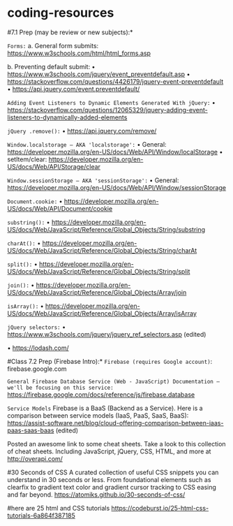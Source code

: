 # coding-resources



#7.1 Prep (may be review or new subjects):*

`Forms:`
a. General form submits: https://www.w3schools.com/html/html_forms.asp

b. Preventing default submit: 
• https://www.w3schools.com/jquery/event_preventdefault.asp
• https://stackoverflow.com/questions/4426179/jquery-event-preventdefault
• https://api.jquery.com/event.preventdefault/

`Adding Event Listeners to Dynamic Elements Generated With jQuery:`
• https://stackoverflow.com/questions/12065329/jquery-adding-event-listeners-to-dynamically-added-elements

`jQuery .remove():`
• https://api.jquery.com/remove/

`Window.localstorage – AKA 'localstorage':`
• General: https://developer.mozilla.org/en-US/docs/Web/API/Window/localStorage
• setItem/clear: https://developer.mozilla.org/en-US/docs/Web/API/Storage/clear

`Window.sessionStorage – AKA 'sessionStorage':`
• General: https://developer.mozilla.org/en-US/docs/Web/API/Window/sessionStorage

`Document.cookie:`
• https://developer.mozilla.org/en-US/docs/Web/API/Document/cookie

 `substring():`
• https://developer.mozilla.org/en-US/docs/Web/JavaScript/Reference/Global_Objects/String/substring

 `charAt():`
• https://developer.mozilla.org/en-US/docs/Web/JavaScript/Reference/Global_Objects/String/charAt

`split():`
• https://developer.mozilla.org/en-US/docs/Web/JavaScript/Reference/Global_Objects/String/split

`join():`
• https://developer.mozilla.org/en-US/docs/Web/JavaScript/Reference/Global_Objects/Array/join

`isArray():`
• https://developer.mozilla.org/en-US/docs/Web/JavaScript/Reference/Global_Objects/Array/isArray

`jQuery selectors:`
• https://www.w3schools.com/jquery/jquery_ref_selectors.asp (edited)

• https://lodash.com/


#Class 7.2 Prep (Firebase Intro):*
`Firebase (requires Google account)`: 
firebase.google.com

`General Firebase Database Service (Web - JavaScript) Documentation – we'll be focusing on this service:`
https://firebase.google.com/docs/reference/js/firebase.database

`Service Models` Firebase is a BaaS (Backend as a Service).  Here is a comparison between service models (IaaS, PaaS, SaaS, BaaS): https://assist-software.net/blog/cloud-offering-comparison-between-iaas-paas-saas-baas (edited)

Posted an awesome link to some cheat sheets. Take a look to this collection of cheat sheets. Including JavaScript, jQuery, CSS, HTML, and more at http://overapi.com/


#30 Seconds of CSS
A curated collection of useful CSS snippets you can understand in 30 seconds or less. From foundational elements such as clearfix to gradient text color and gradient cursor tracking to CSS easing and far beyond.
https://atomiks.github.io/30-seconds-of-css/

#here are 25 html and CSS tutorials
https://codeburst.io/25-html-css-tutorials-6a864f387185
